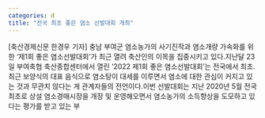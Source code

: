 ```yaml
---
categories: d
title: "전국 최초 좋은 염소 선발대회 개최"
---
```

[축산경제신문 한경우 기자] 충남 부여군 염소농가의 사기진작과 염소개량 가속화를 위한 ‘제1회 좋은 염소선발대회’가 최근 열려 축산인의 이목을 집중시키고 있다.지난달 23일 부여축협 축산종합센터에서 열린 ‘2022 제1회 좋은 염소선발대회’는 전국에서 최초. 최근 보양식의 대표 음식으로 염소탕이 대세를 이루면서 염소에 대한 관심이 커지고 있는 것과 무관치 않다는 게 관계자들의 전언이다.이번 선발대회는 지난 2020년 5월 전국 최초로 상설 염소경매시장을 개장 및 운영해오면서 염소농가의 소득향상을 도모하고 있다는 평가를 받고 있는 부
